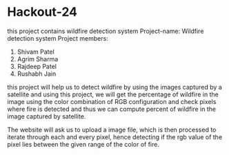 # Hackout-24
this project contains wildfire detection system
Project-name: Wildfire detection system
Project members:
1) Shivam Patel
2) Agrim Sharma
3) Rajdeep Patel
4) Rushabh Jain

this project will help us to detect wildfire by using the images captured by a satellite and using this project, we will get the percentage of wildfire in the image using the color combination of RGB configuration and check pixels where fire is detected and thus we can compute percent of wildfire in the image captured by satellite.

The website will ask us to upload a image file, which is then processed to iterate through each and every pixel, hence detecting if the rgb value of the pixel lies between the given range of the color of fire. 
